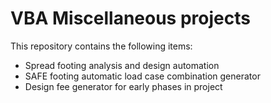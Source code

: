 # VBA Miscellaneous projects

This repository contains the following items:
 - Spread footing analysis and design automation
 - SAFE footing automatic load case combination generator
 - Design fee generator for early phases in project
